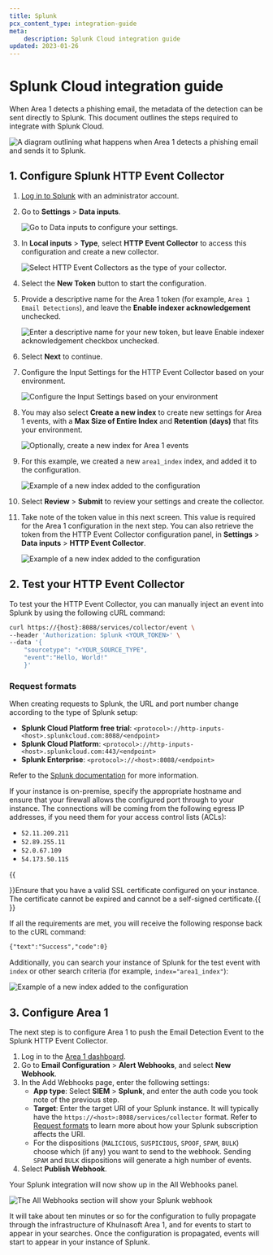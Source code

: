```yaml
---
title: Splunk
pcx_content_type: integration-guide
meta:
    description: Splunk Cloud integration guide
updated: 2023-01-26
---
```


# Splunk Cloud integration guide

When Area 1 detects a phishing email, the metadata of the detection can be sent directly to Splunk. This document outlines the steps required to integrate with Splunk Cloud.

![A diagram outlining what happens when Area 1 detects a phishing email and sends it to Splunk.](/images/email-security/siem-integration/splunk/open-splunk.png)

## 1. Configure Splunk HTTP Event Collector

1. [Log in to Splunk](https://login.splunk.com/) with an administrator account.

2. Go to **Settings** > **Data inputs**.

    ![Go to Data inputs to configure your settings.](/images/email-security/siem-integration/splunk/step2-data-inputs.png)

3. In **Local inputs** > **Type**, select **HTTP Event Collector** to access this configuration and create a new collector.

    ![Select HTTP Event Collectors as the type of your collector.](/images/email-security/siem-integration/splunk/step3-type.png)

4. Select the **New Token** button to start the configuration.

5. Provide a descriptive name for the Area 1 token (for example, `Area 1 Email Detections`), and leave the **Enable indexer acknowledgement** unchecked.

    ![Enter a descriptive name for your new token, but leave Enable indexer acknowledgement checkbox unchecked.](/images/email-security/siem-integration/splunk/step5-token.png)

6. Select **Next** to continue.

7. Configure the Input Settings for the HTTP Event Collector based on your environment.

    ![Configure the Input Settings based on your environment](/images/email-security/siem-integration/splunk/step7-input-settings.png)

8. You may also select **Create a new index** to create new settings for Area 1 events, with a **Max Size of Entire Index** and **Retention (days)** that fits your environment. 

    ![Optionally, create a new index for Area 1 events](/images/email-security/siem-integration/splunk/step8-new-index.png)

9. For this example, we created a new `area1_index` index, and added it to the configuration. 

    ![Example of a new index added to the configuration](/images/email-security/siem-integration/splunk/step9-new-index.png)

10. Select **Review** > **Submit** to review your settings and create the collector.

11. Take note of the token value in this next screen. This value is required for the Area 1 configuration in the next step. You can also retrieve the token from the HTTP Event Collector configuration panel, in **Settings** > **Data inputs** > **HTTP Event Collector**.

    ![Example of a new index added to the configuration](/images/email-security/siem-integration/splunk/step11-token-value.png)

## 2. Test your HTTP Event Collector

To test your the HTTP Event Collector, you can manually inject an event into Splunk by using the following cURL command:

```bash
curl https://{host}:8088/services/collector/event \
--header 'Authorization: Splunk <YOUR_TOKEN>' \
--data '{
    "sourcetype": "<YOUR_SOURCE_TYPE",
    "event":"Hello, World!"
    }'
```

### Request formats

When creating requests to Splunk, the URL and port number change according to the type of Splunk setup:
- **Splunk Cloud Platform free trial**: `<protocol>://http-inputs-<host>.splunkcloud.com:8088/<endpoint>`
- **Splunk Cloud Platform**: `<protocol>://http-inputs-<host>.splunkcloud.com:443/<endpoint>`
- **Splunk Enterprise**: `<protocol>://<host>:8088/<endpoint>`

Refer to the [Splunk documentation](https://docs.splunk.com/Documentation/Splunk/8.2.2/Data/UsetheHTTPEventCollector) for more information. 

 If your instance is on-premise, specify the appropriate hostname and ensure that your firewall allows the configured port through to your instance. The connections will be coming from the following egress IP addresses, if you need them for your access control lists (ACLs):

- `52.11.209.211`
- `52.89.255.11`
- `52.0.67.109`
- `54.173.50.115`

{{<Aside type="note">}}Ensure that you have a valid SSL certificate configured on your instance. The certificate cannot be expired and cannot be a self-signed certificate.{{</Aside>}}

If all the requirements are met, you will receive the following response back to the cURL command:

```txt
{"text":"Success","code":0}
```

Additionally, you can search your instance of Splunk for the test event with `index` or other search criteria (for example, `index="area1_index"`):

![Example of a new index added to the configuration](/images/email-security/siem-integration/splunk/search-instance.png)


## 3. Configure Area 1

The next step is to configure Area 1 to push the Email Detection Event to the Splunk HTTP Event Collector.

1. Log in to the [Area 1 dashboard](https://horizon.area1security.com/).
2. Go to **Email Configuration** > **Alert Webhooks**, and select **New Webhook**.
3. In the Add Webhooks page, enter the following settings: 
    - **App type**: Select **SIEM** > **Splunk**, and enter the auth code you took note of the previous step.
    - **Target**: Enter the target URI of your Splunk instance. It will typically have the `https://<host>:8088/services/collector` format. Refer to [Request formats](#request-formats) to learn more about how your Splunk subscription affects the URI.
    - For the dispositions (`MALICIOUS`, `SUSPICIOUS`, `SPOOF`, `SPAM`, `BULK`) choose which (if any) you want to send to the webhook. Sending `SPAM` and `BULK` dispositions will generate a high number of events.
4. Select **Publish Webhook**.

Your Splunk integration will now show up in the All Webhooks panel.

![The All Webhooks section will show your Splunk webhook](/images/email-security/siem-integration/splunk/splunk-webhook-integrations.png)

It will take about ten minutes or so for the configuration to fully propagate through the infrastructure of Khulnasoft Area 1, and for events to start to appear in your searches. Once the configuration is propagated, events will start to appear in your instance of Splunk. 